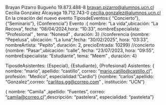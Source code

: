 Brayan  Pizarro Bugueño     19.873.488-8    brayan.pizarro@alumnos.ucn.cl
Cecilia Gonzalez Alcayaga     19.712.743-0      cecilia.gonzalez@alumnos.ucn.cl
En la creación del nuevo evento
TiposdeEventos:{ “Concierto”}, {“Seminario”}, {Conferencia”}
Evento :{ nombre: “La vida”,ubicación: “La Recova”, fecha: “08/04/2024,hora: “10:33”, nombreEspecialista: “Profesional” , tema: “Nonesd” , duración: 3} //conferencia
{nombre: “Pepelusa”, ubicación: “La luna”,fecha: “30/02/2025”, hora: “03:33”, nombreArtista: “Pepito”, duración: 2, precioEntrada: 10299} //concierto
{nombre: “Pasar”,ubicación: “calle”, fecha: “23/07/2023, hora: “09:55”, nombreEspecialista: “Estudiante”, tema: ”Meem” , duración: 4}

TiposdeAsistentes: {Especial}, {Estudiante}, {Profesional}
Asistentes: { nombre: “mario”, apellido: “castillo”, correo: “mario.catillo@castillo.cl”, profesión: ”Medico”, especialidad:”Cardio”}
{nombre: “carlos”,apellido: “Gonzalez”,correo: “carlitos.gg@correo.com” , institución: “UCN”}

{ nombre: “Camila” ,apellido: “Fuentes”, correo: “camila@correo.cl”,descripción: “pastelera”, especialidad: “pasteleta”}
